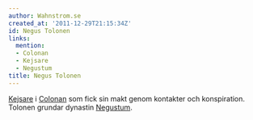 ```yaml
---
author: Wahnstrom.se
created_at: '2011-12-29T21:15:34Z'
id: Negus Tolonen
links:
  mention:
  - Colonan
  - Kejsare
  - Negustum
title: Negus Tolonen
---
```


[Kejsare] i [Colonan] som fick sin makt genom kontakter och konspiration. Tolonen grundar dynastin
[Negustum].

  [Kejsare]: Kejsare
  [Colonan]: Colonan
  [Negustum]: Negustum